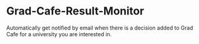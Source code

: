 # Grad-Cafe-Result-Monitor
Automatically get notified by email when there is a decision added to Grad Cafe for a university you are interested in.
